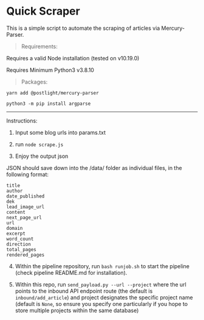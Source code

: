 # Quick Scraper

This is a simple script to automate the scraping of articles via Mercury-Parser.

> Requirements:

Requires a valid Node installation (tested on v10.19.0)

Requires Minimum Python3 v3.8.10

> Packages:


```
yarn add @postlight/mercury-parser
```

```
python3 -m pip install argparse
```


----

Instructions:

1. Input some blog urls into params.txt

2. run `node scrape.js`

3. Enjoy the output json

JSON should save down into the /data/ folder as individual files, in the following format:

```
title
author
date_published
dek
lead_image_url
content
next_page_url
url
domain
excerpt
word_count
direction
total_pages
rendered_pages
```

4. Within the pipeline repository, run `bash runjob.sh` to start the pipeline (check pipeline README.md for installation).

5. Within this repo, run `send_payload.py --url --project` where the url points to the inbound API endpoint route (the default is `inbound/add_article`) and project designates the specific project name (default is `None`, so ensure you specify one particularly if you hope to store multiple projects within the same database)
